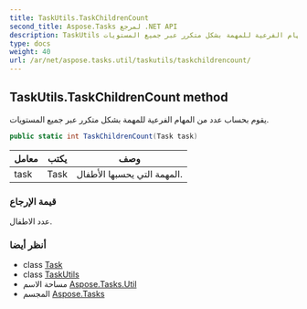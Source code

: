 ```yaml
---
title: TaskUtils.TaskChildrenCount
second_title: Aspose.Tasks لمرجع .NET API
description: TaskUtils طريقة. يقوم بحساب عدد من المهام الفرعية للمهمة بشكل متكرر عبر جميع المستويات.
type: docs
weight: 40
url: /ar/net/aspose.tasks.util/taskutils/taskchildrencount/
---
```

## TaskUtils.TaskChildrenCount method

يقوم بحساب عدد من المهام الفرعية للمهمة بشكل متكرر عبر جميع المستويات.

```csharp
public static int TaskChildrenCount(Task task)
```

| معامل | يكتب | وصف |
| --- | --- | --- |
| task | Task | المهمة التي يحسبها الأطفال. |

### قيمة الإرجاع

عدد الاطفال.

### أنظر أيضا

* class [Task](../../../aspose.tasks/task/)
* class [TaskUtils](../)
* مساحة الاسم [Aspose.Tasks.Util](../../taskutils/)
* المجسم [Aspose.Tasks](../../../)


